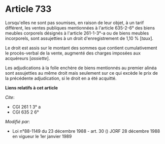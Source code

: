 # Article 733

Lorsqu'elles ne sont pas soumises, en raison de leur objet, à un tarif différent, les ventes publiques mentionnées à
l'article 635-2-6° des biens meubles corporels désignés à l'article 261-1-3°-a ou de biens meubles incorporels, sont
assujetties à un droit d'enregistrement de 1,10 % [*taux*].

Le droit est assis sur le montant des sommes que contient cumulativement le procès-verbal de la vente, augmenté des charges
imposées aux acquéreurs [*assiette*].

Les adjudications à la folle enchère de biens mentionnés au premier alinéa sont assujetties au même droit mais seulement sur
ce qui excède le prix de la précédente adjudication, si le droit en a été acquitté.

**Liens relatifs à cet article**

_Cite_:

  - CGI 261 1 3° a
  - CGI 635 2 6°

_Modifié par_:

  - Loi n°88-1149 du 23 décembre 1988 - art. 30 () JORF 28 décembre 1988 en vigueur le 1er janvier 1989
